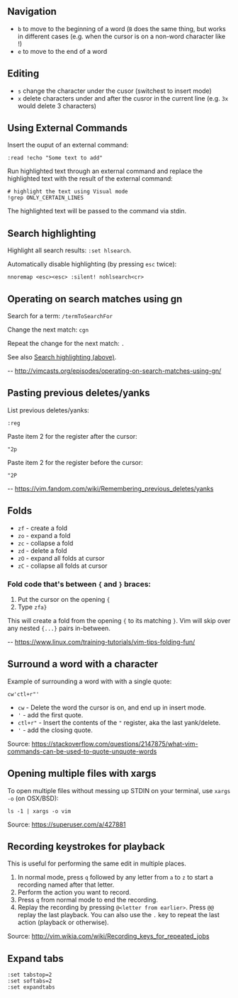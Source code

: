 ## Navigation

- `b` to move to the beginning of a word (`B` does the same thing, but works in different cases (e.g. when the cursor is on a non-word character like !)
- `e` to move to the end of a word

## Editing

- `s` change the character under the cusor (switchest to insert mode)
- `x` delete characters under and after the cusror in the current line (e.g. `3x` would delete 3 characters)

## Using External Commands

Insert the ouput of an external command:

```
:read !echo "Some text to add"
```

Run highlighted text through an external command and replace the highlighted text with the result of the external command:

```
# highlight the text using Visual mode
!grep ONLY_CERTAIN_LINES
```

The highlighted text will be passed to the command via stdin.

## Search highlighting

Highlight all search results: `:set hlsearch`.

Automatically disable highlighting (by pressing `esc` twice):

```
nnoremap <esc><esc> :silent! nohlsearch<cr>
```

## Operating on search matches using gn

Search for a term: `/termToSearchFor`

Change the next match: `cgn`

Repeat the change for the next match: `.`

See also [Search highlighting (above)](#search-highlighting).

-- http://vimcasts.org/episodes/operating-on-search-matches-using-gn/

## Pasting previous deletes/yanks

List previous deletes/yanks:

```
:reg
```

Paste item 2 for the register after the cursor:

```
"2p
```

Paste item 2 for the register before the cursor:

```
"2P
```

-- https://vim.fandom.com/wiki/Remembering_previous_deletes/yanks

## Folds

* `zf` - create a fold
* `zo` - expand a fold
* `zc` - collapse a fold
* `zd` - delete a fold
* `zO` - expand all folds at cursor
* `zC` - collapse all folds at cursor

### Fold code that's between `{` and `}` braces:

1. Put the cursor on the opening `{`
2. Type `zfa}`

This will create a fold from the opening `{` to its matching `}`. Vim will skip over any nested `{...}` pairs in-between.

-- https://www.linux.com/training-tutorials/vim-tips-folding-fun/


## Surround a word with a character

Example of surrounding a word with with a single quote:

```
cw'ctl+r"'
```

* `cw` - Delete the word the cursor is on, and end up in insert mode.
* `'` - add the first quote.
* `ctl+r"` - Insert the contents of the `"` register, aka the last yank/delete.
* `'` - add the closing quote.

Source: https://stackoverflow.com/questions/2147875/what-vim-commands-can-be-used-to-quote-unquote-words

## Opening multiple files with xargs

To open multiple files without messing up STDIN on your terminal, use `xargs -o` (on OSX/BSD):

```
ls -1 | xargs -o vim
```

Source: https://superuser.com/a/427881

## Recording keystrokes for playback

This is useful for performing the same edit in multiple places.

1. In normal mode, press `q` followed by any letter from `a` to `z` to start a recording named after that letter.
2. Perform the action you want to record.
3. Press `q` from normal mode to end the recording.
4. Replay the recording by pressing `@<letter from earlier>`. Press `@@` replay the last playback. You can also use the `.` key to repeat the last action (playback or otherwise).

Source: http://vim.wikia.com/wiki/Recording_keys_for_repeated_jobs

## Expand tabs

```
:set tabstop=2
:set softabs=2
:set expandtabs
```
